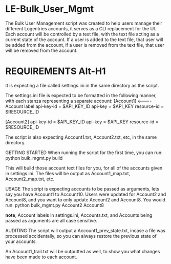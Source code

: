 # LE-Bulk_User_Mgmt

The Bulk User Management script was created to help users manage their different Logentries accounts, it serves as a CLI replacement for the UI. Each account will be controlled by a text file, with the text file acting as a current state of the account. If a user is added to the text file, that user will be added from the account, if a user is removed from the text file, that user will be removed from the account.

REQUIREMENTS
Alt-H1
===================
It is expecting a file called settings.ini in the same directory as the script.

The settings.ini file is expected to be formatted in the following manner, with each stanza representing a separate account:
[Account1]   <---- Account label
api-key-id = $API_KEY_ID
api-key = $API_KEY
resource-id = $RESOURCE_ID

[Account2]
api-key-id = $API_KEY_ID
api-key = $API_KEY
resource-id = $RESOURCE_ID

The script is also expecting Account1.txt, Account2.txt, etc, in the same directory.

GETTING STARTED
When running the script for the first time, you can run:
python bulk_mgmt.py build

This will build those account text files for you, for all of the accounts given in settings.ini.
The files will be output as Account1_map.txt, Account2_map.txt, etc.

USAGE
The script is expecting accounts to be passed as arguments, lets say you have Account1 to Account10. Users were updated for Account2 and Account8, and you want to only update Account2 and Account8. 
You would run:
python bulk_mgmt.py Account2 Account8

**note**, Account labels in settings.ini, Accounts.txt, and Accounts being passed as arguments are all case sensitive.

AUDITING
The script will output a Account1_prev_state.txt, incase a file was processed accidentally, so you can always restore the previous state of your accounts.

An Account1_trail.txt will be outputted as well, to show you what changes have been made to each account.
